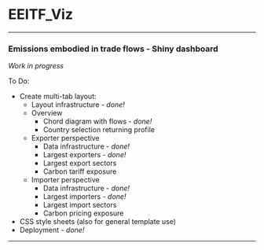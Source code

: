 # EEITF_Viz

---
  ### Emissions embodied in trade flows - Shiny dashboard
  
  *Work in progress*
  
  To Do:
  
  * Create multi-tab layout:
    * Layout infrastructure - _done!_
    * Overview
      * Chord diagram with flows - _done!_
      * Country selection returning profile
    * Exporter perspective
      * Data infrastructure - _done!_
      * Largest exporters - _done!_
      * Largest export sectors
      * Carbon tariff exposure
    * Importer perspective
      * Data infrastructure - _done!_
      * Largest importers - _done!_
      * Largest import sectors
      * Carbon pricing exposure
  * CSS style sheets (also for general template use)
  * Deployment - _done!_

---
  
  
  